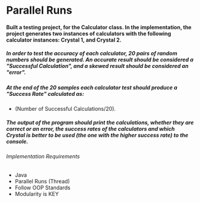 # Parallel Runs

#### Built a testing project, for the Calculator class. In the implementation, the project generates two instances of calculators with the following calculator instances: Crystal 1, and Crystal 2.

##### In order to test the accuracy of each calculator, 20 pairs of random numbers should be generated. An accurate result should be considered a "Successful Calculation", and a skewed result should be considered an "error".
##### At the end of the 20 samples each calculator test should produce a "Success Rate" calculated as: 

* (Number of Successful Calculations/20).

##### The output of the program should print the calculations, whether they are correct or an error, the success rates of the calculators and which Crystal is better to be used (the one with the higher success rate) to the console.


###### Implementation Requirements
* Java 
* Parallel Runs (Thread)
* Follow OOP Standards
* Modularity is KEY









